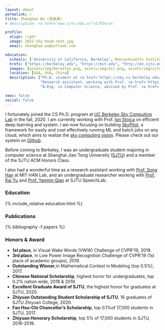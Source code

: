 ```yaml
---
layout: about
permalink: /
title: Zhanghao Wu (吴章昊)
# description: <a href="www.sjtu.edu.cn">SJTU</a>.

profile:
  align: right
  image: 2022-sky-head-shot.jpg
  email: zhanghao.wu@outlook.com

education:
  schools: ['University of California, Berkeley', Massachusetts Institute Technology, Shanghai Jiao Tong University]
  hrefs: ["https://berkeley.edu", "https://mit.edu", "http://en.sjtu.edu.cn"]
  images: [assets/img/berkeley.png, assets/img/mit.png, assets/img/sjtu.png]
  location: [USA, USA, China]
  description: ["Ph.D. student at <a href='https://sky.cs.berkeley.edu/'>Sky Computing Lab</a> (aka RISELab, AMPLab). Aug. 2020 - Present",
                "Research assistant, working with Prof. <a href='https://songhan.mit.edu'>Song Han</a>. Jul. 2019 - Jan. 2020.",
                "B.Eng. in Computer Science, advised by Prof. <a href='https://speechlab.sjtu.edu.cn/members/kai_yu'>Kai Yu</a> and Prof. <a href='http://www.cs.sjtu.edu.cn/en/PeopleDetail.aspx?id=140'>Yong Yu</a>. Sep. 2016 - Jun. 2020."]

news: false
social: false
---
```


I fortunately joined the CS Ph.D. program at [UC Berkeley Sky Computing Lab](https://sky.cs.berkeley.edu/) in the fall, 2020. I am currently working with Prof. [Ion Stoica](http://people.eecs.berkeley.edu/~istoica/) on efficient deep learning and system. I am now focusing on building [SkyPilot](https://skypilot.readthedocs.io/en/latest/), a framework for easily and cost effectively running ML and batch jobs on any cloud, which aims to realize the [sky computing vision](https://sigops.org/s/conferences/hotos/2021/papers/hotos21-s02-stoica.pdf). Please check out our system on [Github](https://github.com/skypilot-org/skypilot).

Before coming to Berkeley, I was an undergraduate student majoring in computer science at Shanghai Jiao Tong University ([SJTU](http://en.sjtu.edu.cn/)) and a member of the SJTU ACM Honors Class.

I also had a wonderful time as a research assistant working with [Prof. Song Han](https://songhan.mit.edu) at MIT HAN Lab, and an undergraduate researcher working with [Prof. Kai Yu](https://speechlab.sjtu.edu.cn/members/kai_yu) and [Prof. Yanmin Qian](https://speechlab.sjtu.edu.cn/members/yanmin_qian) at SJTU SpeechLab.

<!-- My research interests lie in **efficient deep learning**, especially for **natural language processing** and **speech**, and **system**. -->

### Education

{% include_relative education.html %}

### Publications
{% bibliography -f papers %}

### Honors & Award
* **1st place**, in Visual Wake Words (VWW) Challenge of CVPR'19, 2019.
* **3rd place**, in Low Power Image Recognition Challenge of CVPR'19 (1st place of academic groups), 2019.
* **Outstanding Winner**,in Mathematical Contest in Modeling (top 0.5%), 2017.
* **Chinese National Scholarship**, highest honor for undergraduates, top 0.2% nation wide, 2018 & 2019.
* **Excellent Graduate Award of SJTU**, the highest honor for graduates at SJTU, 2020.
* **Zhiyuan Outstanding Student Scholarship of SJTU**, 16 graduates of SJTU Zhiyuan College, 2020.
* **Fan Hsu-Chi Chancellor’s Scholarship**, top 0.1%of 17,000 students in SJTU, 2017.
* **Zhiyuan Honorary Scholarship**, top 5% of 17,000 students in SJTU, 2016-2018.

